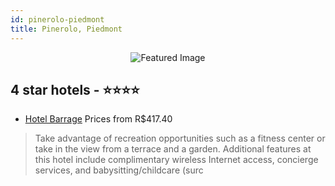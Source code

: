 ```yaml
---
id: pinerolo-piedmont
title: Pinerolo, Piedmont
---
```


<center><img src="https://i.travelapi.com/hotels/2000000/1490000/1484300/1484289/ae62ab98_z.jpg" alt="Featured Image" /></center>


##  4 star hotels - ⭐️⭐️⭐️⭐️

-    [Hotel Barrage](https://us.hurb.com/hotels/pinerolo/hotel-barrage-JNP-JP411828?cmp=18055) Prices from R$417.40
   > Take advantage of recreation opportunities such as a fitness center or take in the view from a terrace and a garden. Additional features at this hotel include complimentary wireless Internet access, concierge services, and babysitting/childcare (surc
